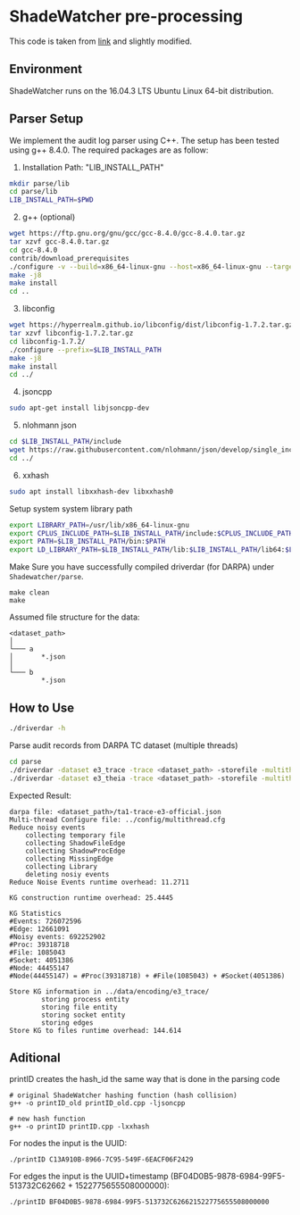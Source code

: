 # ShadeWatcher pre-processing
This code is taken from [link](https://github.com/jun-zeng/ShadeWatcher) and slightly modified.
## Environment
ShadeWatcher runs on the 16.04.3 LTS Ubuntu Linux 64-bit distribution.


## Parser Setup
We implement the audit log parser using C++. The setup has been tested using g++ 8.4.0. The required packages are as follow:

1. Installation Path: "LIB_INSTALL_PATH"
```bash
mkdir parse/lib
cd parse/lib
LIB_INSTALL_PATH=$PWD
```

2. g++ (optional)
```bash
wget https://ftp.gnu.org/gnu/gcc/gcc-8.4.0/gcc-8.4.0.tar.gz
tar xzvf gcc-8.4.0.tar.gz
cd gcc-8.4.0
contrib/download_prerequisites
./configure -v --build=x86_64-linux-gnu --host=x86_64-linux-gnu --target=x86_64-linux-gnu --prefix=$LIB_INSTALL_PATH/lib -enable-checking=release --enable-languages=c,c++,fortran --disable-multilib
make -j8
make install
cd ..
```


3. libconfig
```bash
wget https://hyperrealm.github.io/libconfig/dist/libconfig-1.7.2.tar.gz
tar xzvf libconfig-1.7.2.tar.gz
cd libconfig-1.7.2/
./configure --prefix=$LIB_INSTALL_PATH
make -j8
make install
cd ../
```

4. jsoncpp
```bash
sudo apt-get install libjsoncpp-dev
```

5. nlohmann json
```bash
cd $LIB_INSTALL_PATH/include
wget https://raw.githubusercontent.com/nlohmann/json/develop/single_include/nlohmann/json.hpp
cd ../
```

6. xxhash
```bash
sudo apt install libxxhash-dev libxxhash0
```


Setup system system library path
```bash
export LIBRARY_PATH=/usr/lib/x86_64-linux-gnu
export CPLUS_INCLUDE_PATH=$LIB_INSTALL_PATH/include:$CPLUS_INCLUDE_PATH
export PATH=$LIB_INSTALL_PATH/bin:$PATH
export LD_LIBRARY_PATH=$LIB_INSTALL_PATH/lib:$LIB_INSTALL_PATH/lib64:$LD_LIBRARY_PATH
```

Make Sure you have successfully compiled driverdar (for DARPA) under `Shadewatcher/parse`.

```
make clean
make
```


Assumed file structure for the data:

```
<dataset_path>
│
└─── a
│       *.json 
│   
└─── b
        *.json 

```

## How to Use

```bash
./driverdar -h
```


Parse audit records from DARPA TC dataset (multiple threads)
```bash
cd parse
./driverdar -dataset e3_trace -trace <dataset_path> -storefile -multithread 8
./driverdar -dataset e3_theia -trace <dataset_path> -storefile -multithread 8
```
Expected Result:
```
darpa file: <dataset_path>/ta1-trace-e3-official.json
Multi-thread Configure file: ../config/multithread.cfg
Reduce noisy events
	collecting temporary file
	collecting ShadowFileEdge
	collecting ShadowProcEdge
	collecting MissingEdge
	collecting Library
	deleting nosiy events
Reduce Noise Events runtime overhead: 11.2711

KG construction runtime overhead: 25.4445

KG Statistics
#Events: 726072596
#Edge: 12661091
#Noisy events: 692252902
#Proc: 39318718
#File: 1085043
#Socket: 4051386
#Node: 44455147
#Node(44455147) = #Proc(39318718) + #File(1085043) + #Socket(4051386)

Store KG information in ../data/encoding/e3_trace/
        storing process entity
        storing file entity
        storing socket entity
        storing edges
Store KG to files runtime overhead: 144.614
```

## Aditional
printID creates the hash_id the same way that is done in the parsing code 

```
# original ShadeWatcher hashing function (hash collision)
g++ -o printID_old printID_old.cpp -ljsoncpp
```

```
# new hash function
g++ -o printID printID.cpp -lxxhash
```

For nodes the input is the UUID:
```
./printID C13A910B-8966-7C95-549F-6EACF06F2429
```

For edges the input is the UUID+timestamp (BF04D0B5-9878-6984-99F5-513732C62662 + 1522775655508000000):
```
./printID BF04D0B5-9878-6984-99F5-513732C626621522775655508000000
```